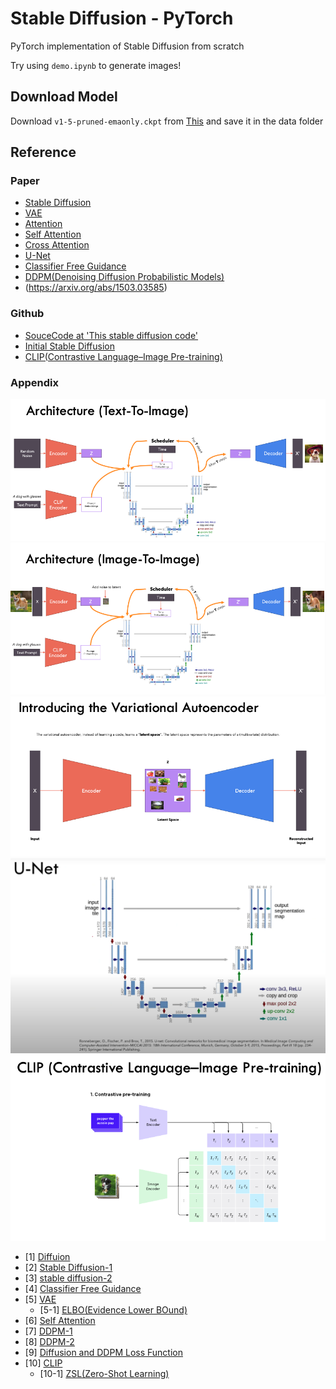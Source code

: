 # Stable Diffusion - PyTorch
PyTorch implementation of Stable Diffusion from scratch

Try using `demo.ipynb` to generate images!  

## Download Model
Download `v1-5-pruned-emaonly.ckpt` from
[This](https://huggingface.co/runwayml/stable-diffusion-v1-5/tree/main)
and save it in the data folder  


## Reference

### Paper
- [Stable Diffusion](https://arxiv.org/abs/2112.10752)
- [VAE](https://arxiv.org/abs/1312.6114)
- [Attention](https://arxiv.org/abs/1706.03762)
- [Self Attention](https://arxiv.org/abs/1812.07860v1)
- [Cross Attention](https://arxiv.org/abs/2103.14899)
- [U-Net](https://arxiv.org/abs/1505.04597)
- [Classifier Free Guidance](https://arxiv.org/abs/2207.12598)
- [DDPM(Denoising Diffusion Probabilistic Models)](https://arxiv.org/abs/2006.11239)
- (https://arxiv.org/abs/1503.03585)

### Github
- [SouceCode at 'This stable diffusion code'](https://github.com/hkproj/pytorch-stable-diffusion)
- [Initial Stable Diffusion](https://github.com/CompVis/stable-diffusion)
- [CLIP(Contrastive Language–Image Pre-training)](https://github.com/openai/CLIP)

### Appendix
![Stable Diffusion(Text-To-Image)](images/Text-To-Image.png)
![Stable Diffusion(Image-To-Image)](images/Image-To-Image.png)
![VAE](images/VAE.png)
![U-Net](images/U-Net.png)
![CLIP](images/CLIP.png)



- [1] [Diffuion](https://lilianweng.github.io/posts/2021-07-11-diffusion-models/)
- [2] [Stable Diffusion-1](https://ffighting.net/deep-learning-paper-review/diffusion-model/stable-diffusion/)
- [3] [stable diffusion-2](https://ai-bloger.tistory.com/96)
- [4] [Classifier Free Guidance](https://ffighting.net/deep-learning-paper-review/diffusion-model/classifier-free-guidance/)
- [5] [VAE](https://process-mining.tistory.com/161)
  - [5-1] [ELBO(Evidence Lower BOund)](https://modulabs.co.kr/blog/variational-inference-intro/)
- [6] [Self Attention](https://paperswithcode.com/paper/self-attention-a-better-building-block-for)
- [7] [DDPM-1](https://process-mining.tistory.com/188)
- [8] [DDPM-2](https://ivdevlog.tistory.com/14)
- [9] [Diffusion and DDPM Loss Function](https://xoft.tistory.com/33)
- [10] [CLIP](https://simonezz.tistory.com/88)
  - [10-1] [ZSL(Zero-Shot Learning)](https://deep-learning-study.tistory.com/873)